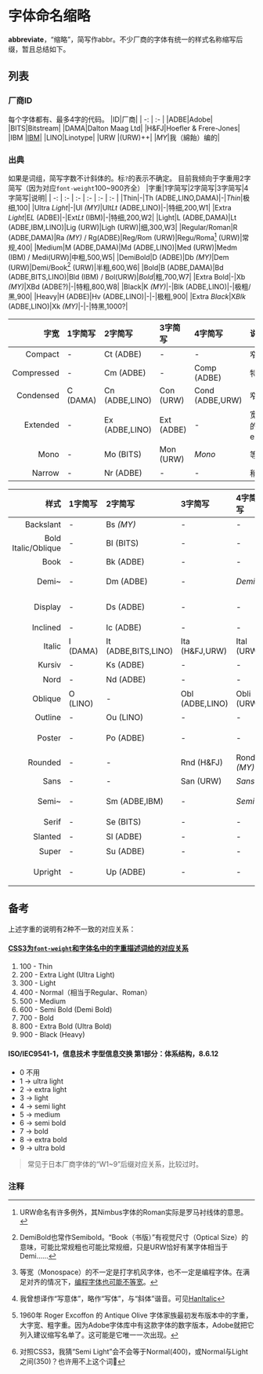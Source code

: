 # 字体命名缩略
**abbreviate**，“缩略”，简写作abbr。不少厂商的字体有统一的样式名称缩写后缀，暂且总结如下。

## 列表

### 厂商ID
每个字体都有、最多4字的代码。
|ID|厂商|
| -: | :- |
|ADBE|Adobe|
|BITS|Bitstream|
|DAMA|Dalton Maag Ltd|
|H&FJ|Hoefler & Frere-Jones|
|IBM |[IBM](https://github.com/IBM/plex/releases/tag/v6.0.0)|
|LINO|Linotype|
|URW |(URW)++|
|*MY*|我（綿飴）编的|

### 出典
如果是词组，简写字数不计斜体的。标`?`的表示不确定。
目前我倾向于字重用2字简写（因为对应`font-weight`100~900齐全）
|字重|1字简写|2字简写|3字简写|4字简写|说明|
| -: | :- | :- | :- | :- | :- |
|Thin|-|Th (ADBE,LINO,DAMA)|-|*Thin*|极细,100|
|Ultra *Light*|-|Ul *(MY)*|Ult*Lt* (ADBE,LINO)|-|特细,200,W1|
|Extra *Light*|E*L* (ADBE)|-|Ext*Lt* (IBM)|-|特细,200,W2|
|Light|L (ADBE,DAMA)|Lt (ADBE,IBM,LINO)|Lig (URW)|Ligh (URW)|细,300,W3|
|Regular/Roman|R (ADBE,DAMA)|Ra *(MY)*	/	Rg(ADBE)|Reg/Rom (URW)|Regu/Roma[^Ro] (URW)|常规,400|
|Medium|M (ADBE,DAMA)|Md (ADBE,LINO)|Med (URW)|Medm (IBM)	/	Medi(URW)|中粗,500,W5|
|DemiBold|D (ADBE)|Db *(MY)*|Dem (URW)|Demi/Book[^Db] (URW)|半粗,600,W6|
|Bold|B (ADBE,DAMA)|Bd (ADBE,BITS,LINO)|Bld (IBM)	/	Bol(URW)|*Bold*|粗,700,W7|
|Extra Bold|-|Xb *(MY)*|XBd (ADBE?)|-|特粗,800,W8|
|Black|K *(MY)*|-|Blk (ADBE,LINO)|-|极粗/黑,900|
|Heavy|H (ADBE)|Hv (ADBE,LINO)|-|-|极粗,900|
|Extra *Black*|X*Blk* (ADBE,LINO)|Xk *(MY)*|-|-|特黑,1000?|

|字宽|1字简写|2字简写|3字简写|4字简写|说明|
| -: | :- | :- | :- | :- | :- |
|Compact|-|Ct (ADBE)|-|-|窄?|
|Compressed|-|Cm (ADBE)|-|Comp (ADBE)|特窄?|
|Condensed|C (DAMA)|Cn (ADBE,LINO)|Con (URW)|Cond (ADBE,URW)|窄|
|Extended|-|Ex (ADBE,LINO)|Ext (ADBE)|-|宽,≈CSS3的expanded|
|Mono|-|Mo (BITS)|Mon (URW)|*Mono*|等宽[^Mo]|
|Narrow|-|Nr (ADBE)|-|-|稍窄?|

|样式|1字简写|2字简写|3字简写|4字简写|说明|
| -: | :- | :- | :- | :- | :- |
|Backslant|-|Bs *(MY)*|-|-|前倾体|
|Bold Italic/Oblique|-|BI (BITS)|-|-|粗斜体|
|Book|-|Bk (ADBE)|-|-|书版?|
|Demi~|-|Dm (ADBE)|-|*Demi*|半~,=Semi|
|Display|-|Ds (ADBE)|-|-|视觉尺寸之一|
|Inclined|-|Ic (ADBE)|-|-|斜体?|
|Italic|I (DAMA)|It (ADBE,BITS,LINO)|Ita (H&FJ,URW)|Ital (URW)|意大利体[^It]|
|Kursiv|-|Ks (ADBE)|-|-|德语Italic|
|Nord|-|Nd (ADBE)|-|-|宽&粗[^Nd]|
|Oblique|O (LINO)|-|Obl (ADBE,LINO)|Obli (URW)|倾斜体|
|Outline|-|Ou (LINO)|-|-|空心/轮廓|
|Poster|-|Po (ADBE)|-|-|视觉尺寸之一?|
|Rounded|-|-|Rnd (H&FJ)|Rond *(MY)*|圆体|
|Sans|-|-|San (URW)|*Sans*|无衬线|
|Semi~|-|Sm (ADBE,IBM)|-|*Semi*|半~[^Sm],=Demi|
|Serif|-|Se (BITS)|-|-|有衬线|
|Slanted|-|Sl (ADBE)|-|-|倾斜体?|
|Super|-|Su (ADBE)|-|-|超?|
|Upright|-|Up (ADBE)|-|-|直立(意大利体)|


## 备考
上述字重的说明有2种不一致的对应关系：

#### [CSS3为`font-weight`和字体名中的字重描述词给的对应关系](https://www.w3.org/TR/css-fonts-3/#font-weight-prop)
1. 100 - Thin
2. 200 - Extra Light (Ultra Light)
3. 300 - Light
4. 400 - Normal（相当于Regular、Roman）
5. 500 - Medium
6. 600 - Semi Bold (Demi Bold)
7. 700 - Bold
8. 800 - Extra Bold (Ultra Bold)
9. 900 - Black (Heavy)

#### ISO/IEC9541-1，信息技术 字型信息交换 第1部分：体系结构，8.6.12
- 0 不用
- 1 → ultra light
- 2 → extra light
- 3 → light
- 4 → semi light
- 5 → medium
- 6 → semi bold
- 7 → bold
- 8 → extra bold
- 9 → ultra bold
> 常见于日本厂商字体的“W1~9”后缀对应关系，比较过时。

### 注释
[^It]: 我曾想译作“写意体”，略作“写体”，与“斜体”谐音。可见[HanItalic](https://github.com/MY1L/HanItalic)
[^Mo]: 等宽（Monospace）的不一定是打字机风字体，也不一定是编程字体。在满足对齐的情况下，[编程字体也可能不等宽](https://input.djr.com/)。
[^Db]: DemiBold也常作Semibold。“Book（书版）”有视觉尺寸（Optical Size）的意味，可能比常规粗也可能比常规细，只是URW恰好有某字体相当于Demi……
[^Sm]: 对照CSS3，我猜“Semi Light”会不会等于Normal(400)，或Normal与Light之间(350)？也许用不上这个词🤔
[^Ro]: URW命名有许多例外，其Nimbus字体的Roman实际是罗马衬线体的意思。
[^Nd]: 1960年 Roger Excoffon 的 Antique Olive 字体家族最初发布版本中的字重，大字宽、粗字重。因为Adobe字体库中有这款字体的数字版本，Adobe就把它列入建议缩写名单了。这可能是它唯一一次出现。